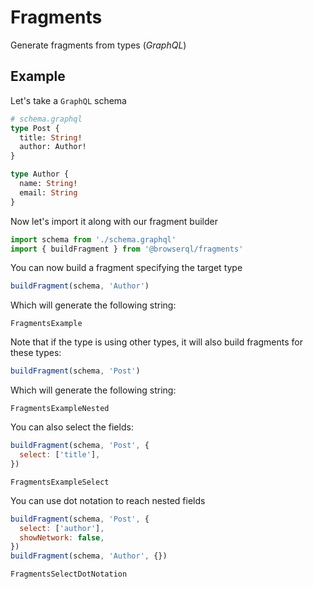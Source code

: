 # Fragments

Generate fragments from types (_GraphQL_)

## Example

Let's take a `GraphQL` schema

```graphql
# schema.graphql
type Post {
  title: String!
  author: Author!
}

type Author {
  name: String!
  email: String
}
```

Now let's import it along with our fragment builder

```javascript
import schema from './schema.graphql'
import { buildFragment } from '@browserql/fragments'
```

You can now build a fragment specifying the target type

```javascript
buildFragment(schema, 'Author')
```

Which will generate the following string:

```snapshot
FragmentsExample
```

Note that if the type is using other types, it will also build fragments for these types:

```javascript
buildFragment(schema, 'Post')
```

Which will generate the following string:

```snapshot
FragmentsExampleNested
```

You can also select the fields:

```javascript
buildFragment(schema, 'Post', {
  select: ['title'],
})
```

```snapshot
FragmentsExampleSelect
```

You can use dot notation to reach nested fields

```javascript
buildFragment(schema, 'Post', {
  select: ['author'],
  showNetwork: false,
})
buildFragment(schema, 'Author', {})
```

```snapshot
FragmentsSelectDotNotation
```
